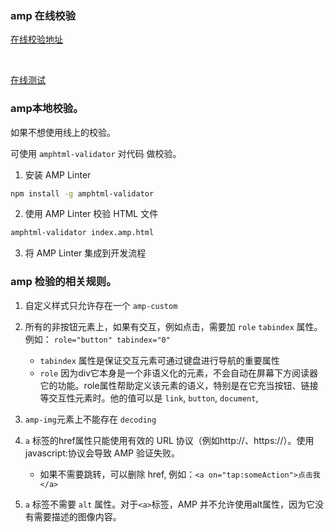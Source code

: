 
### amp 在线校验

[在线校验地址](https://validator.ampproject.org/)

<br />

[在线测试](https://search.google.com/test/amp)

### amp本地校验。

如果不想使用线上的校验。

可使用 `amphtml-validator` 对代码 做校验。

1.  安装 AMP Linter
```bash
npm install -g amphtml-validator

```

2. 使用 AMP Linter 校验 HTML 文件
```bash
amphtml-validator index.amp.html
```

3. 将 AMP Linter 集成到开发流程

### amp 检验的相关规则。



1. 自定义样式只允许存在一个 `amp-custom`
2. 所有的非按钮元素上，如果有交互，例如点击，需要加 `role` `tabindex` 属性。例如： `role="button" tabindex="0"`
	- `tabindex` 属性是保证交互元素可通过键盘进行导航的重要属性
	-	`role` 因为div它本身是一个非语义化的元素，不会自动在屏幕下方阅读器它的功能。role属性帮助定义该元素的语义，特别是在它充当按钮、链接等交互性元素时。他的值可以是 `link`, `button`, `document`,

3. `amp-img`元素上不能存在 `decoding`
4. `a` 标签的href属性只能使用有效的 URL 协议（例如http://、https://）。使用javascript:协议会导致 AMP 验证失败。
	- 如果不需要跳转，可以删除 href, 例如：`<a on="tap:someAction">点击我</a>`

5. `a` 标签不需要 `alt` 属性。对于`<a>`标签，AMP 并不允许使用alt属性，因为它没有需要描述的图像内容。


